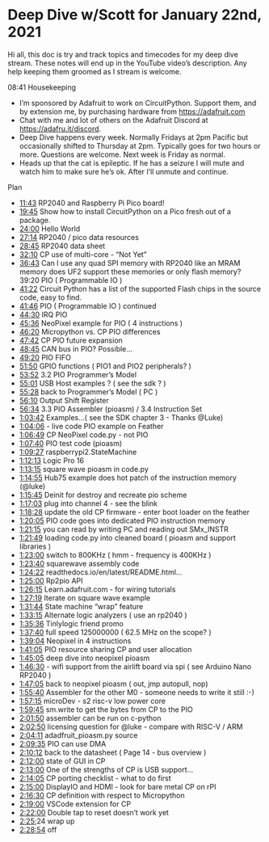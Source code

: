 # Deep Dive w/Scott for January 22nd, 2021


Hi all, this doc is try and track topics and timecodes for my deep dive stream. These notes will end up in the YouTube video’s description. Any help keeping them groomed as I stream is welcome.


08:41 Housekeeping
* I’m sponsored by Adafruit to work on CircuitPython. Support them, and by extension me, by purchasing hardware from https://adafruit.com
* Chat with me and lot of others on the Adafruit Discord at https://adafru.it/discord.
* Deep Dive happens every week. Normally Fridays at 2pm Pacific but occasionally shifted to Thursday at 2pm. Typically goes for two hours or more. Questions are welcome. Next week is Friday as normal.
* Heads up that the cat is epileptic. If he has a seizure I will mute and watch him to make sure he’s ok. After I’ll unmute and continue.


Plan
* [11:43](https://www.youtube.com/watch?v=VIDEO_2021_01_22?t=703) RP2040 and Raspberry Pi Pico board!
* [19:45](https://www.youtube.com/watch?v=VIDEO_2021_01_22?t=1185) Show how to install CircuitPython on a Pico fresh out of a package.
* [24:00](https://www.youtube.com/watch?v=VIDEO_2021_01_22?t=1440) Hello World
* [27:14](https://www.youtube.com/watch?v=VIDEO_2021_01_22?t=1634) RP2040 / pico data resources
* [28:45](https://www.youtube.com/watch?v=VIDEO_2021_01_22?t=1725) RP2040 data sheet
* [32:10](https://www.youtube.com/watch?v=VIDEO_2021_01_22?t=1930) CP use of multi-core - “Not Yet”
* [36:43](https://www.youtube.com/watch?v=VIDEO_2021_01_22?t=2203) Can I use any quad SPI memory with RP2040 like an MRAM memory does UF2 support these memories or only flash memory?
39:20 PIO ( Programmable IO )
* [41:22](https://www.youtube.com/watch?v=VIDEO_2021_01_22?t=2482) Circuit Python has a list of the supported Flash chips in the source code, easy to find.
* [41:46](https://www.youtube.com/watch?v=VIDEO_2021_01_22?t=2506) PIO ( Programmable IO ) continued
* [44:30](https://www.youtube.com/watch?v=VIDEO_2021_01_22?t=2670) IRQ PIO
* [45:36](https://www.youtube.com/watch?v=VIDEO_2021_01_22?t=2736) NeoPixel example for PIO ( 4 instructions )
* [46:20](https://www.youtube.com/watch?v=VIDEO_2021_01_22?t=2780) Micropython vs. CP PIO differences
* [47:42](https://www.youtube.com/watch?v=VIDEO_2021_01_22?t=2862) CP PIO future expansion
* [48:45](https://www.youtube.com/watch?v=VIDEO_2021_01_22?t=2925) CAN bus in PIO?  Possible…
* [49:20](https://www.youtube.com/watch?v=VIDEO_2021_01_22?t=2960) PIO FIFO
* [51:50](https://www.youtube.com/watch?v=VIDEO_2021_01_22?t=3110) GPIO functions ( PIO1 and PIO2 peripherals? )
* [53:52](https://www.youtube.com/watch?v=VIDEO_2021_01_22?t=3232) 3.2 PIO Programmer’s Model
* [55:01](https://www.youtube.com/watch?v=VIDEO_2021_01_22?t=3301)  USB Host examples ?  ( see the sdk ? )
* [55:28](https://www.youtube.com/watch?v=VIDEO_2021_01_22?t=3328)  back to Programmer’s Model  ( PC )
* [56:10](https://www.youtube.com/watch?v=VIDEO_2021_01_22?t=3370) Output Shift Register
* [56:34](https://www.youtube.com/watch?v=VIDEO_2021_01_22?t=3394) 3.3 PIO Assembler (pioasm) / 3.4 Instruction Set
* [1:03:42](https://www.youtube.com/watch?v=VIDEO_2021_01_22?t=3822) Examples…( see the SDK chapter 3  - Thanks @Luke)
* [1:04:06](https://www.youtube.com/watch?v=VIDEO_2021_01_22?t=3846) - live code PIO example on Feather
* [1:06:49](https://www.youtube.com/watch?v=VIDEO_2021_01_22?t=4009) CP NeoPixel code.py - not PIO
* [1:07:40](https://www.youtube.com/watch?v=VIDEO_2021_01_22?t=4060) PIO test code (pioasm)
* [1:09:27](https://www.youtube.com/watch?v=VIDEO_2021_01_22?t=4167) raspberrypi2.StateMachine
* [1:12:13](https://www.youtube.com/watch?v=VIDEO_2021_01_22?t=4333) Logic Pro 16
* [1:13:15](https://www.youtube.com/watch?v=VIDEO_2021_01_22?t=4395) square wave pioasm in code.py
* [1:14:55](https://www.youtube.com/watch?v=VIDEO_2021_01_22?t=4495) Hub75 example does hot patch of the instruction memory (@luke)
* [1:15:45](https://www.youtube.com/watch?v=VIDEO_2021_01_22?t=4545) Deinit for destroy and recreate pio scheme
* [1:17:03](https://www.youtube.com/watch?v=VIDEO_2021_01_22?t=4623) plug into channel 4 - see the blink
* [1:18:28](https://www.youtube.com/watch?v=VIDEO_2021_01_22?t=4708) update the old CP firmware - enter boot loader on the feather
* [1:20:05](https://www.youtube.com/watch?v=VIDEO_2021_01_22?t=4805)  PIO code goes into dedicated PIO instruction memory
* [1:21:15](https://www.youtube.com/watch?v=VIDEO_2021_01_22?t=4875) you can read by writing PC and reading out SMx_INSTR
* [1:21:49](https://www.youtube.com/watch?v=VIDEO_2021_01_22?t=4909) loading code.py into cleaned board ( pioasm and support libraries )
* [1:23:00](https://www.youtube.com/watch?v=VIDEO_2021_01_22?t=4980) switch to 800KHz  ( hmm - frequency is 400KHz )
* [1:23:40](https://www.youtube.com/watch?v=VIDEO_2021_01_22?t=5020) squarewave assembly code
* [1:24:22](https://www.youtube.com/watch?v=VIDEO_2021_01_22?t=5062) readthedocs.io/en/latest/README.html…
* [1:25:00](https://www.youtube.com/watch?v=VIDEO_2021_01_22?t=5100) Rp2pio API
* [1:26:15](https://www.youtube.com/watch?v=VIDEO_2021_01_22?t=5175) Learn.adafruit.com - for wiring tutorials
* [1:27:19](https://www.youtube.com/watch?v=VIDEO_2021_01_22?t=5239) Iterate on square wave example
* [1:31:44](https://www.youtube.com/watch?v=VIDEO_2021_01_22?t=5504) State machine “wrap” feature
* [1:33:15](https://www.youtube.com/watch?v=VIDEO_2021_01_22?t=5595) Alternate logic analyzers ( use an rp2040 )
* [1:35:36](https://www.youtube.com/watch?v=VIDEO_2021_01_22?t=5736) Tinlylogic friend promo
* [1:37:40](https://www.youtube.com/watch?v=VIDEO_2021_01_22?t=5860) full speed 125000000   ( 62.5 MHz on the scope? )
* [1:39:04](https://www.youtube.com/watch?v=VIDEO_2021_01_22?t=5944) Neopixel in 4 instructions
* [1:41:05](https://www.youtube.com/watch?v=VIDEO_2021_01_22?t=6065) PIO resource sharing CP and user allocation
* [1:45:05](https://www.youtube.com/watch?v=VIDEO_2021_01_22?t=6305) deep dive into neopixel pioasm
* [1:46:30](https://www.youtube.com/watch?v=VIDEO_2021_01_22?t=6390) - wifi support from the airlift board via spi ( see Arduino Nano RP2040 )
* [1:47:05](https://www.youtube.com/watch?v=VIDEO_2021_01_22?t=6425) back to neopixel pioasm ( out, jmp autopull, nop)
* [1:55:40](https://www.youtube.com/watch?v=VIDEO_2021_01_22?t=6940) Assembler for the other M0 - someone needs to write it still :-)
* [1:57:15](https://www.youtube.com/watch?v=VIDEO_2021_01_22?t=7035) microDev - s2 risc-v low power core
* [1:59:45](https://www.youtube.com/watch?v=VIDEO_2021_01_22?t=7185) sm.write to get the bytes from CP to the PIO
* [2:01:50](https://www.youtube.com/watch?v=VIDEO_2021_01_22?t=7310) assembler can be run on c-python
* [2:02:50](https://www.youtube.com/watch?v=VIDEO_2021_01_22?t=7370) licensing question for @luke - compare with RISC-V / ARM
* [2:04:11](https://www.youtube.com/watch?v=VIDEO_2021_01_22?t=7451)  adadfruit_pioasm.py source
* [2:09:35](https://www.youtube.com/watch?v=VIDEO_2021_01_22?t=7775) PIO can use DMA
* [2:10:12](https://www.youtube.com/watch?v=VIDEO_2021_01_22?t=7812) back to the datasheet ( Page 14 - bus overview )
* [2:12:00](https://www.youtube.com/watch?v=VIDEO_2021_01_22?t=7920) state of GUI in CP
* [2:13:00](https://www.youtube.com/watch?v=VIDEO_2021_01_22?t=7980) One of the strengths of CP is USB support…
* [2:14:05](https://www.youtube.com/watch?v=VIDEO_2021_01_22?t=8045) CP porting checklist - what to do first
* [2:15:00](https://www.youtube.com/watch?v=VIDEO_2021_01_22?t=8100) DisplayIO and HDMI - look for bare metal CP on rPI
* [2:16:30](https://www.youtube.com/watch?v=VIDEO_2021_01_22?t=8190) CP definition with respect to Micropython
* [2:19:00](https://www.youtube.com/watch?v=VIDEO_2021_01_22?t=8340) VSCode extension for CP
* [2:22:00](https://www.youtube.com/watch?v=VIDEO_2021_01_22?t=8520) Double tap to reset doesn’t work yet
* [2:25](https://www.youtube.com/watch?v=VIDEO_2021_01_22?t=145);24 wrap up
* [2:28:54](https://www.youtube.com/watch?v=VIDEO_2021_01_22?t=8934) off
